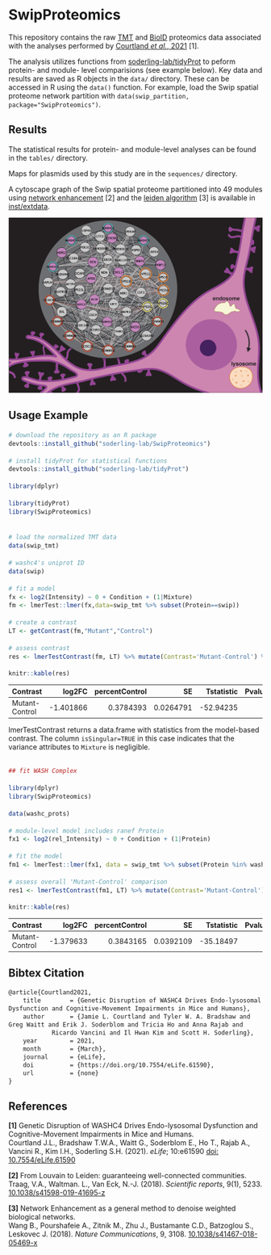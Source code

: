 # SwipProteomics

This repository contains the raw [TMT](./inst/extdata/TMT.zip) and
[BioID](./inst/extdata/BioID.zip) proteomics data associated with the analyses
performed by [Courtland _et al._,
2021](https://elifesciences.org/articles/61590) [1].

The analysis utilizes functions from
[soderling-lab/tidyProt](https://github.com/soderling-lab/tidyProt) to peform
protein- and module- level comparisions (see example below).  Key data and
results are saved as R objects in the `data/` directory. These can be accessed in R using the
`data()` function. For example, load the Swip spatial proteome network partition with
`data(swip_partition, package="SwipProteomics")`.


## Results

The statistical results for protein- and module-level analyses can be found in
the `tables/` directory.

Maps for plasmids used by this study are in the `sequences/` directory.

A cytoscape graph of the Swip spatial proteome partitioned into 49 modules using
[network enhancement](https://github.com/soderling-lab/neten) [2] and the 
[leiden algorithm](https://github.com/soderling-lab/leiden) [3] is available in
[inst/extdata](./inst/extdata/SwipSpatialProteome.cys).

![wash-module](./elife-image.png)


## Usage Example

```R 
# download the repository as an R package
devtools::install_github("soderling-lab/SwipProteomics")

# install tidyProt for statistical functions
devtools::install_github("soderling-lab/tidyProt")

library(dplyr)

library(tidyProt)
library(SwipProteomics)


# load the normalized TMT data
data(swip_tmt)

# washc4's uniprot ID
data(swip)

# fit a model
fx <- log2(Intensity) ~ 0 + Condition + (1|Mixture)
fm <- lmerTest::lmer(fx,data=swip_tmt %>% subset(Protein==swip))

# create a contrast
LT <- getContrast(fm,"Mutant","Control")

# assess contrast 
res <- lmerTestContrast(fm, LT) %>% mutate(Contrast='Mutant-Control') %>% unique()

knitr::kable(res)

```

|Contrast       |    log2FC| percentControl|        SE| Tstatistic| Pvalue| DF|       S2|isSingular |
|:--------------|---------:|--------------:|---------:|----------:|------:|--:|--------:|:----------|
|Mutant-Control | -1.401866|      0.3784393| 0.0264791|  -52.94235|      0| 28| 0.007362|TRUE       |

lmerTestContrast returns a data.frame with statistics from the model-based
contrast. The column `isSingular=TRUE` in this case indicates that the variance
attributes to `Mixture` is negligible. 


```R

## fit WASH Complex

library(dplyr)
library(SwipProteomics)

data(washc_prots)

# module-level model includes ranef Protein
fx1 <- log2(rel_Intensity) ~ 0 + Condition + (1|Protein)

# fit the model
fm1 <- lmerTest::lmer(fx1, data = swip_tmt %>% subset(Protein %in% washc_prots))

# assess overall 'Mutant-Control' comparison
res1 <- lmerTestContrast(fm1, LT) %>% mutate(Contrast='Mutant-Control') %>% unique()

knitr::kable(res)

```

|Contrast       |    log2FC| percentControl|        SE| Tstatistic| Pvalue|  DF|        S2|isSingular |
|:--------------|---------:|--------------:|---------:|----------:|------:|---:|---------:|:----------|
|Mutant-Control | -1.379633|      0.3843165| 0.0392109|  -35.18497|      0| 151| 0.0645747|FALSE      |


## Bibtex Citation
```
@article{Courtland2021,
	title        = {Genetic Disruption of WASHC4 Drives Endo-lysosomal Dysfunction and Cognitive-Movement Impairments in Mice and Humans},
	author       = {Jamie L. Courtland and Tyler W. A. Bradshaw and Greg Waitt and Erik J. Soderblom and Tricia Ho and Anna Rajab and
			Ricardo Vancini and Il Hwan Kim and Scott H. Soderling},
	year         = 2021,
	month        = {March},
	journal      = {eLife},
	doi          = {https://doi.org/10.7554/eLife.61590},
	url          = {none}
}
```

## References

__[1]__ Genetic Disruption of WASHC4 Drives Endo-lysosomal Dysfunction and
Cognitive-Movement Impairments in Mice and Humans.  
Courtland J.L., Bradshaw T.W.A., Waitt G., Soderblom E., Ho T., Rajab A.,
Vancini R., Kim I.H., Soderling S.H. (2021). _eLife_; 10:e61590 
[doi: 10.7554/eLife.61590](https://elifesciences.org/articles/61590)

__[2]__ From Louvain to Leiden: guaranteeing well-connected communities.   
Traag, V.A., Waltman. L., Van Eck, N.-J. (2018). _Scientific reports_, 9(1), 5233.
[10.1038/s41598-019-41695-z](https://www.nature.com/articles/s41598-019-41695-z)

__[3]__ Network Enhancement as a general method to denoise weighted biological networks.  
Wang B., Pourshafeie A., Zitnik M., Zhu J., Bustamante C.D., Batzoglou S., Leskovec J. (2018).
_Nature Communications_, 9, 3108. [10.1038/s41467-018-05469-x](https://www.nature.com/articles/s41467-018-05469-x)
